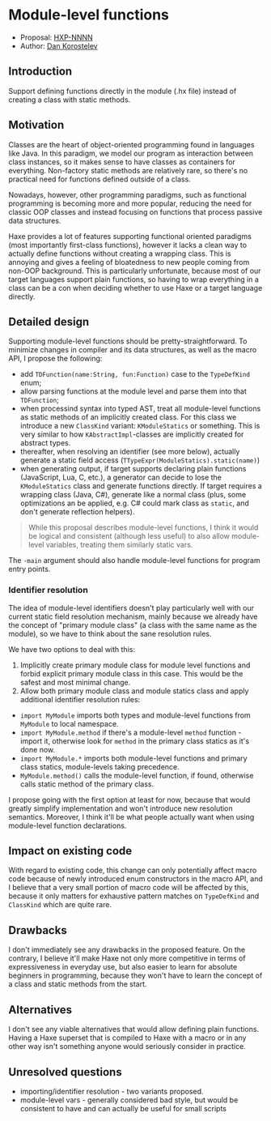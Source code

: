 # Module-level functions

* Proposal: [HXP-NNNN](NNNN-module-level-funcs.md)
* Author: [Dan Korostelev](https://github.com/nadako)

## Introduction

Support defining functions directly in the module (.hx file) instead  of creating a class with static methods.

## Motivation

Classes are the heart of object-oriented programming found in languages like Java. In this paradigm, we model our program as interaction between class instances, so it makes sense to have classes as containers for everything. Non-factory static methods are relatively rare, so there's no practical need for functions defined outside of a class.

Nowadays, however, other programming paradigms, such as functional programming is becoming more and more popular, reducing the need for classic OOP classes and instead focusing on functions that process passive data structures.

Haxe provides a lot of features supporting functional oriented paradigms (most importantly first-class functions), however it lacks a clean way to actually define functions without creating a wrapping class. This is annoying and gives a feeling of bloatedness to new people coming from non-OOP background. This is particularly unfortunate, because most of our target languages support plain functions, so having to wrap everything in a class can be a con when deciding whether to use Haxe or a target language directly.

## Detailed design

Supporting module-level functions should be pretty-straightforward. To minimize changes in compiler and its data structures, as well as the macro API, I propose the following:

 * add `TDFunction(name:String, fun:Function)` case to the `TypeDefKind` enum;
 * allow parsing functions at the module level and parse them into that `TDFunction`;
 * when processind syntax into typed AST, treat all module-level functions as static methods of an
   implicitly created class. For this class we introduce a new `ClassKind` variant: `KModuleStatics` or
   something. This is very similar to how `KAbstractImpl`-classes are implicitly created for abstract types.
 * thereafter, when resolving an identifier (see more below), actually generate a static field access (`TTypeExpr(ModuleStatics).static(name)`)
 * when generating output, if target supports declaring plain functions (JavaScript, Lua, C, etc.), a generator can decide to lose the `KModuleStatics` class and generate functions directly. If target requires a wrapping class (Java, C#), generate like a normal class (plus, some optimizations an be applied, e.g. C# could mark class as `static`, and don't generate reflection helpers).

> While this proposal describes module-level functions, I think it would be logical and consistent (although less useful) to also allow module-level variables, treating them similarly static vars.

The `-main` argument should also handle module-level functions for program entry points.

### Identifier resolution

The idea of module-level identifiers doesn't play particularly well with our current static field resolution mechanism, mainly because we already have the concept of "primary module class" (a class with the same name as the module), so we have to think about the sane resolution rules.

We have two options to deal with this:

 1) Implicitly create primary module class for module level functions and forbid explicit primary module class in this case. This would be the safest and most minimal change.
 2) Allow both primary module class and module statics class and apply additional identifier resolution rules:
   * `import MyModule` imports both types and module-level functions from `MyModule` to local namespace.
   * `import MyModule.method` if there's a module-level `method` function - import it, otherwise look for `method` in the primary class statics as it's done now.
   * `import MyModule.*` imports both module-level functions and primary class statics, module-levels taking precedence.
   * `MyModule.method()` calls the module-level function, if found, otherwise calls static method of the primary class.

I propose going with the first option at least for now, because that would greatly simplify implementation and won't introduce new resolution semantics. Moreover, I think it'll be what people actually want when using module-level function declarations.

## Impact on existing code

With regard to existing code, this change can only potentially affect macro code because of newly introduced enum constructors in the macro API, and I believe that a very small portion of macro
code will be affected by this, because it only matters for exhaustive pattern matches on `TypeDefKind` and `ClassKind` which are quite rare.

## Drawbacks

I don't immediately see any drawbacks in the proposed feature. On the contrary, I believe it'll make Haxe not only more competitive in terms of expressiveness in everyday use, but also easier to learn for absolute beginners in programming, because they won't have to learn the concept of a class and static methods from the start.

## Alternatives

I don't see any viable alternatives that would allow defining plain functions. Having a Haxe superset that is compiled to Haxe with a macro or in any other way isn't something anyone would seriously consider in practice.

## Unresolved questions

 * importing/identifier resolution - two variants proposed.
 * module-level vars - generally considered bad style, but would be consistent to have and can actually be useful for small scripts
